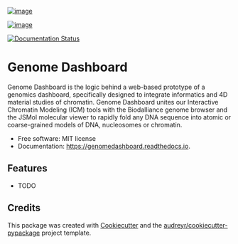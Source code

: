 [![image](https://img.shields.io/pypi/v/genomedashboard.svg)](https://pypi.python.org/pypi/genomedashboard)

[![image](https://img.shields.io/travis/genomeDashboard/genomedashboard.svg)](https://travis-ci.org/genomeDashboard/genomedashboard)

[![Documentation Status](https://readthedocs.org/projects/genomedashboard/badge/?version=latest)](https://genomedashboard.readthedocs.io/en/latest/?badge=latest)

# Genome Dashboard

Genome Dashboard is the logic behind a web-based prototype of a genomics
dashboard, specifically designed to integrate informatics and 4D
material studies of chromatin. Genome Dashboard unites our Interactive
Chromatin Modeling (ICM) tools with the Biodalliance genome browser and
the JSMol molecular viewer to rapidly fold any DNA sequence into atomic
or coarse-grained models of DNA, nucleosomes or chromatin.

-   Free software: MIT license
-   Documentation: <https://genomedashboard.readthedocs.io>.

## Features

-   TODO

## Credits

This package was created with
[Cookiecutter](https://github.com/audreyr/cookiecutter) and the
[audreyr/cookiecutter-pypackage](https://github.com/audreyr/cookiecutter-pypackage)
project template.
